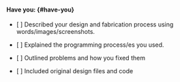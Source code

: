 #### Have you: {#have-you}

* \[ \] Described your design and fabrication process using words/images/screenshots.

* \[ \] Explained the programming process/es you used.

* \[ \] Outlined problems and how you fixed them

* \[ \] Included original design files and code



